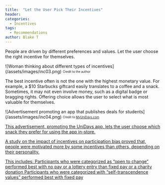 ```yaml
---
title:  "Let the User Pick Their Incentives"
header:
categories:
  - Incentives
tags:
  - Recommendations
author: Blake T
---
```


People are driven by different preferences and values. Let the user choose the right incentive for themselves.

![Woman thinking about different types of incentives] (/assets/images/inc03.png)
<sub><sup>Credit to the author</sub></sup>

The best incentive often is not the one with the highest monetary value. For example, a $10 Starbucks giftcard easily translates to a coffee and a snack. Sometimes, it may not even involve money, such as a digital badge or bragging rights. Offering choice allows the user to select what is most valuable for themselves.

![Advertisement promoting an app that publishes deals for students] (/assets/images/inc04.png)
<sub><sup>Credit to <a href="https://www.myunidays.com/US/en-US/content/about">MyUniDays.com</sub></sup>

This advertisement, promoting the UniDays app, lets the user choose which snack they prefer for using the app in-store.

A study on the impact of incentives on participation bias proved that, people were motivated more by some incentives than others, depending on their personality.

This includes:
Participants who were categorized as “open to change” performed best with no pay or a lottery entry than fixed pay or a charity donation
Participants who were categorized with “self-transcendence values” performed best with fixed pay
